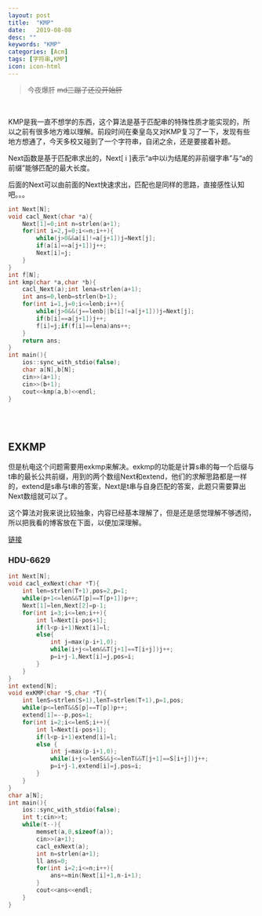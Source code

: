 ```yaml
---
layout: post
title:  "KMP"
date:   2019-08-08
desc: ""
keywords: "KMP"
categories: [Acm]
tags: [字符串,KMP]
icon: icon-html
---
```


>今夜爆肝
>~~md三蹦子还没开始肝~~

<br/>

KMP是我一直不想学的东西，这个算法是基于匹配串的特殊性质才能实现的，所以之前有很多地方难以理解。前段时间在秦皇岛又对KMP复习了一下，发现有些地方想通了，今天多校又碰到了一个字符串，自闭之余，还是要接着补题。

Next函数是基于匹配串求出的，Next[ i ]表示“a中以i为结尾的非前缀字串”与“a的前缀”能够匹配的最大长度。

后面的Next可以由前面的Next快速求出，匹配也是同样的思路，直接感性认知吧。。。

```c++
int Next[N];
void cacl_Next(char *a){
    Next[1]=0;int n=strlen(a+1);
    for(int i=2,j=0;i<=n;i++){
        while(j>0&&a[i]!=a[j+1])j=Next[j];
        if(a[i]==a[j+1])j++;
        Next[i]=j;
    }
}
int f[N];
int kmp(char *a,char *b){
    cacl_Next(a);int lena=strlen(a+1);
    int ans=0,lenb=strlen(b+1);
    for(int i=1,j=0;i<=lenb;i++){
        while(j>0&&(j==lenb||b[i]!=a[j+1]))j=Next[j];
        if(b[i]==a[j+1])j++;
        f[i]=j;if(f[i]==lena)ans++;
    }
    return ans;
}
int main(){
    ios::sync_with_stdio(false);
    char a[N],b[N];
    cin>>(a+1);
    cin>>(b+1);
    cout<<kmp(a,b)<<endl;
}
```

<br/><br/>
## EXKMP

但是杭电这个问题需要用exkmp来解决。exkmp的功能是计算s串的每一个后缀与t串的最长公共前缀，用到的两个数组Next和extend，他们的求解思路都是一样的，extend是s串与t串的答案，Next是t串与自身匹配的答案，此题只需要算出Next数组就可以了。

这个算法对我来说比较抽象，内容已经基本理解了，但是还是感觉理解不够透彻，所以把我看的博客放在下面，以便加深理解。

[链接]([https://www.cnblogs.com/zjp-shadow/p/10139818.html](https://www.cnblogs.com/zjp-shadow/p/10139818.html))

### HDU-6629

```c++
int Next[N];
void cacl_exNext(char *T){
    int len=strlen(T+1),pos=2,p=1;
    while(p+1<=len&&T[p]==T[p+1])p++;
    Next[1]=len,Next[2]=p-1;
    for(int i=3;i<=len;i++){
        int l=Next[i-pos+1];
        if(l<p-i+1)Next[i]=l;
        else{
            int j=max(p-i+1,0);
            while(i+j<=len&&T[j+1]==T[i+j])j++;
            p=i+j-1,Next[i]=j,pos=i;
        }
    }
}
int extend[N];
void exKMP(char *S,char *T){
    int lenS=strlen(S+1),lenT=strlen(T+1),p=1,pos;
    while(p<=lenT&&S[p]==T[p])p++;
    extend[1]=--p,pos=1;
    for(int i=2;i<=lenS;i++){
        int l=Next[i-pos+1];
        if(l<p-i+1)extend[i]=l;
        else {
            int j=max(p-i+1,0);
            while(i+j<=lenS&&j<=lenT&&T[j+1]==S[i+j])j++;
            p=i+j-1,extend[i]=j,pos=i;
        }
    }
}
char a[N]; 
int main(){
    ios::sync_with_stdio(false);
    int t;cin>>t;
    while(t--){
        memset(a,0,sizeof(a));
        cin>>(a+1);
        cacl_exNext(a);
        int n=strlen(a+1);
        ll ans=0;
        for(int i=2;i<=n;i++){
            ans+=min(Next[i]+1,n-i+1);
        }
        cout<<ans<<endl;
    }
}
```